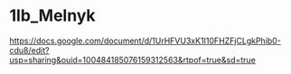 # 1lb_Melnyk
https://docs.google.com/document/d/1UrHFVU3xK1I10FHZFjCLgkPhib0-cdu8/edit?usp=sharing&ouid=100484185076159312563&rtpof=true&sd=true
